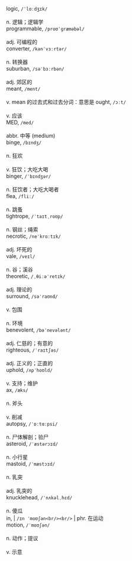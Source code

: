 logic, `/ˈlɑːdʒɪk/`<br/><br/> n. 逻辑；逻辑学            
programmable, `/proʊˈɡræməbəl/`<br/><br/> adj. 可编程的            
converter, `/kənˈvɜːrtər/`<br/><br/> n. 转换器               
suburban, `/səˈbɜːrbən/`<br/><br/> adj. 郊区的             
meant, `/ment/`<br/><br/> v. mean 的过去式和过去分词：意思是
ought, `/ɔːt/`<br/><br/> v. 应该                
MED, `/med/`<br/><br/> abbr. 中等 (medium)    
binge, `/bɪndʒ/`<br/><br/> n. 狂欢<br><br>v. 狂饮；大吃大喝  
binger, `/ˈbɪndʒər/`<br/><br/> n. 狂饮者；大吃大喝者         
flea, `/fliː/`<br/><br/> n. 跳蚤                
tightrope, `/ˈtaɪtˌroʊp/`<br/><br/> n. 钢丝；绳索             
necrotic, `/neˈkrɑːtɪk/`<br/><br/> adj. 坏死的             
vale, `/veɪl/`<br/><br/> n. 谷；溪谷              
theoretic, `/ˌθiːəˈretɪk/`<br/><br/> adj. 理论的             
surround, `/səˈraʊnd/`<br/><br/> v. 包围<br><br>n. 环境       
benevolent, `/bəˈnevələnt/`<br/><br/> adj. 仁慈的；有意的         
righteous, `/ˈraɪtʃəs/`<br/><br/> adj. 正义的；正直的         
uphold, `/ʌpˈhoʊld/`<br/><br/> v. 支持；维护             
ax, `/æks/`<br/><br/> n. 斧头<br><br>v. 削减       
autopsy, `/ˈɒːtɑːpsi/`<br/><br/> n. 尸体解剖；验尸           
asteroid, `/ˈæstərɔɪd/`<br/><br/> n. 小行星               
mastoid, `/ˈmæstɔɪd/`<br/><br/> n. 乳突<br><br>adj. 乳突的    
knucklehead, `/ˈnʌkəlˌhɛd/`<br/><br/> n. 傻瓜                
in,     | `/ɪn ˈmoʊʃən<br/><br/>`    | phr. 在运动             
motion, `/ˈmoʊʃən/`<br/><br/> n. 动作；提议<br><br>v. 示意    